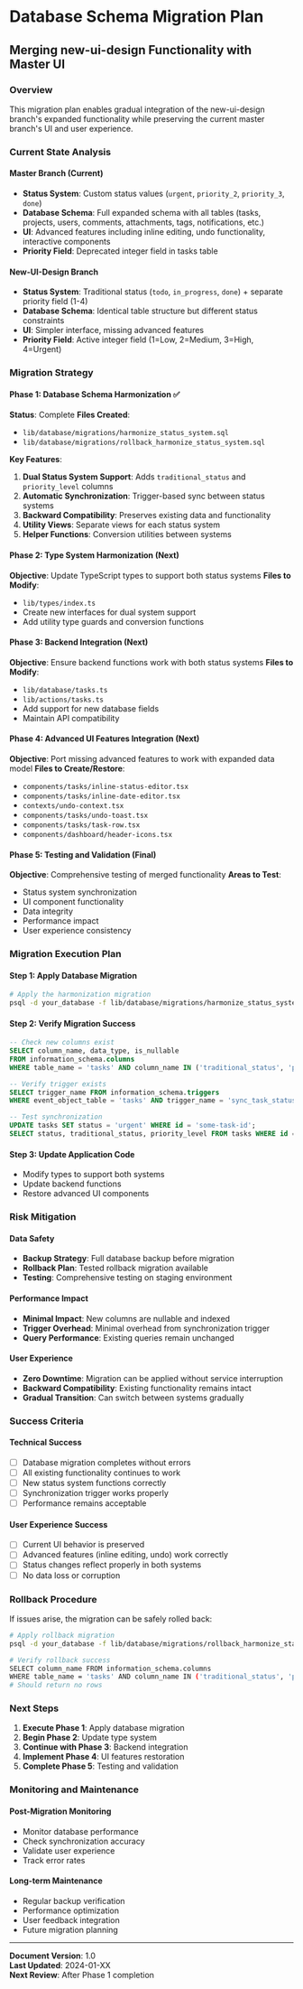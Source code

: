 # Database Schema Migration Plan
## Merging new-ui-design Functionality with Master UI

### Overview
This migration plan enables gradual integration of the new-ui-design branch's expanded functionality while preserving the current master branch's UI and user experience.

### Current State Analysis

#### Master Branch (Current)
- **Status System**: Custom status values (`urgent`, `priority_2`, `priority_3`, `done`)
- **Database Schema**: Full expanded schema with all tables (tasks, projects, users, comments, attachments, tags, notifications, etc.)
- **UI**: Advanced features including inline editing, undo functionality, interactive components
- **Priority Field**: Deprecated integer field in tasks table

#### New-UI-Design Branch
- **Status System**: Traditional status (`todo`, `in_progress`, `done`) + separate priority field (1-4)
- **Database Schema**: Identical table structure but different status constraints
- **UI**: Simpler interface, missing advanced features
- **Priority Field**: Active integer field (1=Low, 2=Medium, 3=High, 4=Urgent)

### Migration Strategy

#### Phase 1: Database Schema Harmonization ✅
**Status**: Complete
**Files Created**:
- `lib/database/migrations/harmonize_status_system.sql`
- `lib/database/migrations/rollback_harmonize_status_system.sql`

**Key Features**:
1. **Dual Status System Support**: Adds `traditional_status` and `priority_level` columns
2. **Automatic Synchronization**: Trigger-based sync between status systems
3. **Backward Compatibility**: Preserves existing data and functionality
4. **Utility Views**: Separate views for each status system
5. **Helper Functions**: Conversion utilities between systems

#### Phase 2: Type System Harmonization (Next)
**Objective**: Update TypeScript types to support both status systems
**Files to Modify**:
- `lib/types/index.ts`
- Create new interfaces for dual system support
- Add utility type guards and conversion functions

#### Phase 3: Backend Integration (Next)
**Objective**: Ensure backend functions work with both status systems
**Files to Modify**:
- `lib/database/tasks.ts`
- `lib/actions/tasks.ts`
- Add support for new database fields
- Maintain API compatibility

#### Phase 4: Advanced UI Features Integration (Next)
**Objective**: Port missing advanced features to work with expanded data model
**Files to Create/Restore**:
- `components/tasks/inline-status-editor.tsx`
- `components/tasks/inline-date-editor.tsx`
- `contexts/undo-context.tsx`
- `components/tasks/undo-toast.tsx`
- `components/tasks/task-row.tsx`
- `components/dashboard/header-icons.tsx`

#### Phase 5: Testing and Validation (Final)
**Objective**: Comprehensive testing of merged functionality
**Areas to Test**:
- Status system synchronization
- UI component functionality
- Data integrity
- Performance impact
- User experience consistency

### Migration Execution Plan

#### Step 1: Apply Database Migration
```bash
# Apply the harmonization migration
psql -d your_database -f lib/database/migrations/harmonize_status_system.sql
```

#### Step 2: Verify Migration Success
```sql
-- Check new columns exist
SELECT column_name, data_type, is_nullable 
FROM information_schema.columns 
WHERE table_name = 'tasks' AND column_name IN ('traditional_status', 'priority_level');

-- Verify trigger exists
SELECT trigger_name FROM information_schema.triggers 
WHERE event_object_table = 'tasks' AND trigger_name = 'sync_task_status_trigger';

-- Test synchronization
UPDATE tasks SET status = 'urgent' WHERE id = 'some-task-id';
SELECT status, traditional_status, priority_level FROM tasks WHERE id = 'some-task-id';
```

#### Step 3: Update Application Code
- Modify types to support both systems
- Update backend functions
- Restore advanced UI components

### Risk Mitigation

#### Data Safety
- **Backup Strategy**: Full database backup before migration
- **Rollback Plan**: Tested rollback migration available
- **Testing**: Comprehensive testing on staging environment

#### Performance Impact
- **Minimal Impact**: New columns are nullable and indexed
- **Trigger Overhead**: Minimal overhead from synchronization trigger
- **Query Performance**: Existing queries remain unchanged

#### User Experience
- **Zero Downtime**: Migration can be applied without service interruption
- **Backward Compatibility**: Existing functionality remains intact
- **Gradual Transition**: Can switch between systems gradually

### Success Criteria

#### Technical Success
- [ ] Database migration completes without errors
- [ ] All existing functionality continues to work
- [ ] New status system functions correctly
- [ ] Synchronization trigger works properly
- [ ] Performance remains acceptable

#### User Experience Success
- [ ] Current UI behavior is preserved
- [ ] Advanced features (inline editing, undo) work correctly
- [ ] Status changes reflect properly in both systems
- [ ] No data loss or corruption

### Rollback Procedure

If issues arise, the migration can be safely rolled back:

```bash
# Apply rollback migration
psql -d your_database -f lib/database/migrations/rollback_harmonize_status_system.sql

# Verify rollback success
SELECT column_name FROM information_schema.columns 
WHERE table_name = 'tasks' AND column_name IN ('traditional_status', 'priority_level');
# Should return no rows
```

### Next Steps

1. **Execute Phase 1**: Apply database migration
2. **Begin Phase 2**: Update type system
3. **Continue with Phase 3**: Backend integration
4. **Implement Phase 4**: UI features restoration
5. **Complete Phase 5**: Testing and validation

### Monitoring and Maintenance

#### Post-Migration Monitoring
- Monitor database performance
- Check synchronization accuracy
- Validate user experience
- Track error rates

#### Long-term Maintenance
- Regular backup verification
- Performance optimization
- User feedback integration
- Future migration planning

---

**Document Version**: 1.0  
**Last Updated**: 2024-01-XX  
**Next Review**: After Phase 1 completion 